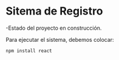<h1>Sitema de Registro</h1>

-Estado del proyecto en construcción.

Para ejecutar el sistema, debemos colocar:

```npm install react```
